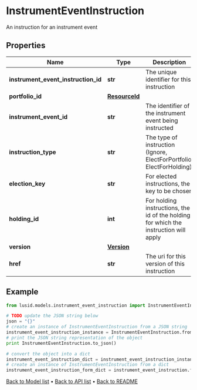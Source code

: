 # InstrumentEventInstruction

An instruction for an instrument event

## Properties
Name | Type | Description | Notes
------------ | ------------- | ------------- | -------------
**instrument_event_instruction_id** | **str** | The unique identifier for this instruction | [optional] 
**portfolio_id** | [**ResourceId**](ResourceId.md) |  | [optional] 
**instrument_event_id** | **str** | The identifier of the instrument event being instructed | [optional] 
**instruction_type** | **str** | The type of instruction (Ignore, ElectForPortfolio, ElectForHolding) | [optional] 
**election_key** | **str** | For elected instructions, the key to be chosen | [optional] 
**holding_id** | **int** | For holding instructions, the id of the holding for which the instruction will apply | [optional] 
**version** | [**Version**](Version.md) |  | [optional] 
**href** | **str** | The uri for this version of this instruction | [optional] 

## Example

```python
from lusid.models.instrument_event_instruction import InstrumentEventInstruction

# TODO update the JSON string below
json = "{}"
# create an instance of InstrumentEventInstruction from a JSON string
instrument_event_instruction_instance = InstrumentEventInstruction.from_json(json)
# print the JSON string representation of the object
print InstrumentEventInstruction.to_json()

# convert the object into a dict
instrument_event_instruction_dict = instrument_event_instruction_instance.to_dict()
# create an instance of InstrumentEventInstruction from a dict
instrument_event_instruction_form_dict = instrument_event_instruction.from_dict(instrument_event_instruction_dict)
```
[Back to Model list](../README.md#documentation-for-models) &#8226; [Back to API list](../README.md#documentation-for-api-endpoints) &#8226; [Back to README](../README.md)


